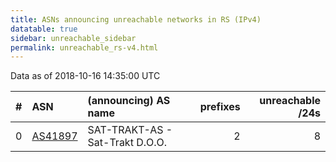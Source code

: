 ```yaml
---
title: ASNs announcing unreachable networks in RS (IPv4)
datatable: true
sidebar: unreachable_sidebar
permalink: unreachable_rs-v4.html
---
```


Data as of 2018-10-16 14:35:00 UTC


<div class="datatable-begin"></div>

|   # | ASN                                    | (announcing) AS name            |   prefixes |   unreachable /24s |
|----:|:---------------------------------------|:--------------------------------|-----------:|-------------------:|
|   0 | [AS41897](unreachable_AS41897-v4.html) | SAT-TRAKT-AS - Sat-Trakt D.O.O. |          2 |                  8 |

<div class="datatable-end"></div>